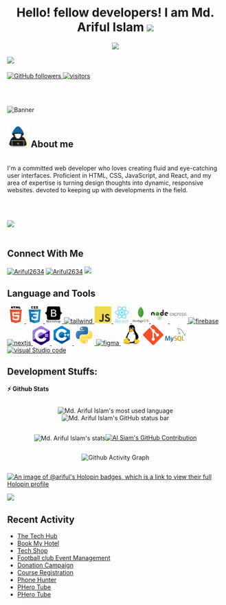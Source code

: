 ﻿<h1 align="center"><b>Hello! fellow developers! I am Md. Ariful Islam</b> <img src="https://media.giphy.com/media/hvRJCLFzcasrR4ia7z/giphy.gif" width="30"></h1>

<p align="center">
  <a href="https://github.com/DenverCoder1/readme-typing-svg"><img src="https://readme-typing-svg.herokuapp.com?font=Time+New+Roman&color=cyan&size=25&center=true&vCenter=true&width=600&height=100&lines=Welcome+To+My+Github+Profile..&hearts;++;I+am+Md.+Ariful+Islam;On+My+Way+To+Become+a+Web+Developer;a+Computer+Science+Student;Highly+Curious+Person;Low+Energetic+But+Highly+Ambitious;Love+to+Spend+Time+with+Myself;"></a>
</p>
<img src="https://user-images.githubusercontent.com/73097560/115834477-dbab4500-a447-11eb-908a-139a6edaec5c.gif"><br><br>

  <a href="https://github.com/Ariful2634?tab=followers">
    <img alt="GitHub followers" src="https://img.shields.io/github/followers/Ariful2634?color=green&logo=github">
  </a>
  <a href="https://github.com/Ariful2634/">
    <img src="https://komarev.com/ghpvc/?username=Ariful2634" alt="visitors" />
  </a>
</p>



<br><br>

![Banner](https://res.cloudinary.com/superfolio/image/upload/v1620689979/68747470733a2f2f692e70696e696d672e636f6d2f6f726967696e616c732f63362f33332f63322f63363333633230656465383266306530636564376435373064626533613166332e676966_yjuh2s.gif)

## <picture><img src = "https://github.com/0xAbdulKhalid/0xAbdulKhalid/raw/main/assets/mdImages/about_me.gif" width = 50px></picture> **About me**

<br>
  I'm a committed web developer who loves creating fluid and eye-catching user interfaces. Proficient in HTML, CSS, JavaScript, and React, and my area of expertise is turning design    thoughts into dynamic, responsive websites. devoted to keeping up with developments in the field.

<br><br>

<img src="https://user-images.githubusercontent.com/73097560/115834477-dbab4500-a447-11eb-908a-139a6edaec5c.gif"><br><br>






## Connect With Me


<p left="center">
 <a href="https://www.facebook.com/arifulislam.ariful.37" target="blank"><img align="center" src="https://raw.githubusercontent.com/rahuldkjain/github-profile-readme-generator/master/src/images/icons/Social/facebook.svg" alt="Ariful2634" height="30" width="40" /></a> <a href="https://www.linkedin.com/in/md-ariful-islam-8533a0246" target="blank"><img align="center" src="https://raw.githubusercontent.com/rahuldkjain/github-profile-readme-generator/master/src/images/icons/Social/linked-in-alt.svg" alt="Ariful2634" height="30" width="40" /></a> <a href="mailto:ariful2634@gmail.com">
  <img src="https://img.shields.io/badge/Gmail-D14836?style=for-the-badge&logo=gmail&logoColor=white" height=25>
</a>
  
 </p>


## Language and Tools
 <a href="https://getbootstrap.com" target="_blank" rel="noreferrer">  </a> <a href="https://www.w3.org/html/" target="_blank" rel="noreferrer"> <img src="https://raw.githubusercontent.com/devicons/devicon/master/icons/html5/html5-original-wordmark.svg" alt="html5" width="40" height="40"/> </a> <a href="https://www.w3schools.com/css/" target="_blank" rel="noreferrer"> <img src="https://raw.githubusercontent.com/devicons/devicon/master/icons/css3/css3-original-wordmark.svg" alt="css3" width="40" height="40"/>
  <a href="https://tailwindcss.com/" target="_blank" rel="noreferrer"> <img src="https://raw.githubusercontent.com/devicons/devicon/master/icons/bootstrap/bootstrap-plain-wordmark.svg" alt="bootstrap" width="40" height="40"/>  <img src="https://www.vectorlogo.zone/logos/tailwindcss/tailwindcss-icon.svg" alt="tailwind" width="40" height="40"/>
  <a href="https://developer.mozilla.org/en-US/docs/Web/JavaScript" target="_blank" rel="noreferrer"> <img src="https://raw.githubusercontent.com/devicons/devicon/master/icons/javascript/javascript-original.svg" alt="javascript" width="40" height="40"/> </a> <a href="https://reactjs.org/" target="_blank" rel="noreferrer"> <img src="https://raw.githubusercontent.com/devicons/devicon/master/icons/react/react-original-wordmark.svg" alt="react" width="40" height="40"/>
 <a href="https://www.mongodb.com/" target="_blank" rel="noreferrer"> <img src="https://raw.githubusercontent.com/devicons/devicon/master/icons/mongodb/mongodb-original-wordmark.svg" alt="mongodb" width="40" height="40"/> </a> <a href="https://nodejs.org" target="_blank" rel="noreferrer"> <img src="https://raw.githubusercontent.com/devicons/devicon/master/icons/nodejs/nodejs-original-wordmark.svg" alt="nodejs" width="40" height="40"/> </a> 
<a href="https://expressjs.com" target="_blank" rel="noreferrer"> <img src="https://raw.githubusercontent.com/devicons/devicon/master/icons/express/express-original-wordmark.svg" alt="express" width="40" height="40"/> </a> <a href="https://firebase.google.com/" target="_blank" rel="noreferrer"> <img src="https://www.vectorlogo.zone/logos/firebase/firebase-icon.svg" alt="firebase" width="40" height="40"/> </a> <a href="https://nextjs.org/" target="_blank" rel="noreferrer"> <img src="https://cdn.worldvectorlogo.com/logos/nextjs-2.svg" alt="nextjs" width="40" height="40"/> </a> <a href="https://www.figma.com/" target="_blank" rel="noreferrer">  <img height="45"  src="img/cSharp.svg" alt="C#"> <img height="48" src="img/c++.svg" alt="C++"> <img height="48" src="img/python-original.svg" alt="python">  <img src="https://www.vectorlogo.zone/logos/figma/figma-icon.svg" alt="figma" width="40" height="40"/> </a> <img height="48" src="img/linux-original.svg" alt="linux"> <img height="48" src="img/git-original.svg" alt="git"> <img height="48" src="img/mysql.svg" alt="MySql"> <a href="https://code.visualstudio.com/" target="_blank" rel="noreferrer"> <img src="https://upload.wikimedia.org/wikipedia/commons/thumb/9/9a/Visual_Studio_Code_1.35_icon.svg/2048px-Visual_Studio_Code_1.35_icon.svg.png" alt="visual Studio code"
      width="40" height="40" /> </a> 


## Development Stuffs:

<b>⚡ Github Stats</b>

<div align="center" style="display: flex; justify-content: center; align-items: center; flex-wrap: wrap";>
  <p float="left">
 <!-- most used language -->
  <img  height="190em" src="https://github-readme-stats.vercel.app/api/top-langs/?username=Ariful2634&theme=tokyonight&show_icons=true&hide_border=true&layout=compact&langs_count=8" alt="Md. Ariful Islam's most used language"/>
    <!-- GitHub status bar -->
  <img  height="190em" src="https://github-readme-stats.vercel.app/api?username=Ariful2634&theme=tokyonight&show_icons=true&hide_border=true&count_private=true&" alt="Md. Ariful Islam's GitHub status bar"/> 
  <!-- current streak -->
<p><img align="center" src="https://github-readme-streak-stats.herokuapp.com/?user=Ariful2634&theme=radical&border=7F3FBF&background=0D1117" alt="Md. Ariful Islam's stats" /></p>

<p align="center">
  <a href="https://github.com/Rony-Ahmed6245">
    <img src="https://github-profile-summary-cards.vercel.app/api/cards/profile-details?username=Ariful2634&theme=radical" alt="Al Siam's GitHub Contribution"/>
  </a>
</p>
  
![Github Activity Graph](https://github-readme-activity-graph.vercel.app/graph?username=Ariful2634&theme=react-dark)
  

</div>
  
[![An image of @ariful's Holopin badges, which is a link to view their full Holopin profile](https://holopin.me/ariful)](https://holopin.io/@ariful)

  
</p>
<img src="https://user-images.githubusercontent.com/73097560/115834477-dbab4500-a447-11eb-908a-139a6edaec5c.gif"><br>


<!-- <b>&#128200; Competitive Programming</b>
    code forces status -->


## Recent Activity
- <a target="_blank" href="https://tech-hub-c2612.web.app/">The Tech Hub</a>
- <a target="_blank" href="https://hotel-booking-management-928e5.web.app/">Book My Hotel</a>
- <a target="_blank" href="https://tech-shop-5a579.web.app/">Tech Shop</a>
- <a target="_blank" href="https://sports-event-management-e7602.web.app/">Football club Event Management</a>
- <a target="_blank" href="https://silver-lollipop-afde05.netlify.app/">Donation Campaign</a>
- <a target="_blank" href="https://lighthearted-beignet-c9c7d1.netlify.app/">Course Registration</a>
- <a target="_blank" href="https://ariful2634.github.io/phone-hunter/">Phone Hunter</a>
- <a target="_blank" href="https://dapper-buttercream-bda082.netlify.app/">PHero Tube</a>
- <a target="_blank" href="https://dapper-buttercream-bda082.netlify.app/">PHero Tube</a>











</p>
